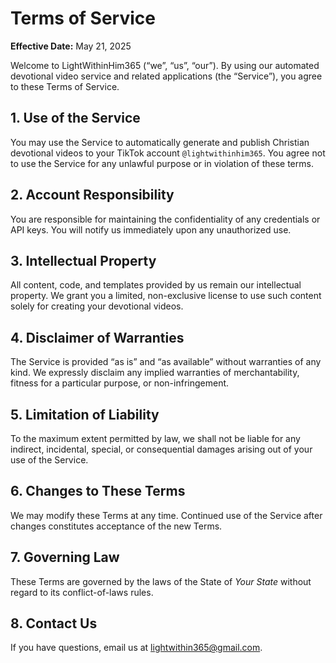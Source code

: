 <!DOCTYPE html>
<html lang="en">
<head>
  <meta charset="UTF-8">
  <title>Terms of Service</title>
</head>
<body>
  <h1>Terms of Service</h1>
  <p><strong>Effective Date:</strong> May 21, 2025</p>
  <p>Welcome to LightWithinHim365 (“we”, “us”, “our”). By using our automated devotional video service and related applications (the “Service”), you agree to these Terms of Service.</p>

  <h2>1. Use of the Service</h2>
  <p>You may use the Service to automatically generate and publish Christian devotional videos to your TikTok account <code>@lightwithinhim365</code>. You agree not to use the Service for any unlawful purpose or in violation of these terms.</p>

  <h2>2. Account Responsibility</h2>
  <p>You are responsible for maintaining the confidentiality of any credentials or API keys. You will notify us immediately upon any unauthorized use.</p>

  <h2>3. Intellectual Property</h2>
  <p>All content, code, and templates provided by us remain our intellectual property. We grant you a limited, non-exclusive license to use such content solely for creating your devotional videos.</p>

  <h2>4. Disclaimer of Warranties</h2>
  <p>The Service is provided “as is” and “as available” without warranties of any kind. We expressly disclaim any implied warranties of merchantability, fitness for a particular purpose, or non-infringement.</p>

  <h2>5. Limitation of Liability</h2>
  <p>To the maximum extent permitted by law, we shall not be liable for any indirect, incidental, special, or consequential damages arising out of your use of the Service.</p>

  <h2>6. Changes to These Terms</h2>
  <p>We may modify these Terms at any time. Continued use of the Service after changes constitutes acceptance of the new Terms.</p>

  <h2>7. Governing Law</h2>
  <p>These Terms are governed by the laws of the State of <em>Your State</em> without regard to its conflict-of-laws rules.</p>

  <h2>8. Contact Us</h2>
  <p>If you have questions, email us at <a href="mailto:lightwithin365@gmail.com">lightwithin365@gmail.com</a>.</p>
</body>
</html>
